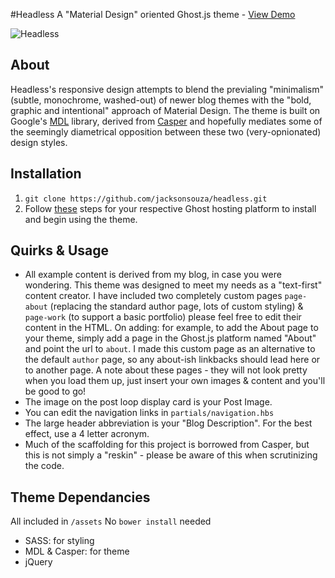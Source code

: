 #Headless
A "Material Design" oriented Ghost.js theme - [View Demo](http://headfullofnothing.com/)

![Headless](https://cloud.githubusercontent.com/assets/3741213/9129710/12e28ed2-3c90-11e5-9794-993b122128c1.png)

## About

Headless's responsive design attempts to blend the previaling "minimalism" (subtle, monochrome, washed-out) of newer blog themes with the "bold, graphic and intentional" approach of Material Design. The theme is built on Google's [MDL](http://www.getmdl.io/) library, derived from [Casper](https://github.com/TryGhost/Casper) and hopefully mediates some of the seemingly diametrical opposition between these two (very-opnionated) design styles.

## Installation

1. `git clone https://github.com/jacksonsouza/headless.git`
2. Follow [these](https://www.ghostforbeginners.com/how-to-upload-a-theme/) steps for your respective Ghost hosting platform to install and begin using the theme.

## Quirks & Usage

+ All example content is derived from my blog, in case you were wondering. This theme was designed to meet my needs as a "text-first" content creator.
I have included two completely custom pages `page-about` (replacing the standard author page, lots of custom styling) & `page-work` (to support a basic portfolio) please feel free to edit their content in the HTML. On adding: for example, to add the About page to your theme, simply add a page in the Ghost.js platform named "About" and point the url to `about`. I made this custom page as an alternative to the default `author` page, so any about-ish linkbacks should lead here or to another page. A note about these pages - they will not look pretty when you load them up, just insert your own images & content and you'll be good to go!
+ The image on the post loop display card is your Post Image.
+ You can edit the navigation links in `partials/navigation.hbs`
+ The large header abbreviation is your "Blog Description". For the best effect, use a 4 letter acronym.
+ Much of the scaffolding for this project is borrowed from Casper, but this is not simply a "reskin" - please be aware of this when scrutinizing the code.


## Theme Dependancies

All included in `/assets`
No `bower install` needed

+ SASS: for styling
+ MDL & Casper: for theme
+ jQuery